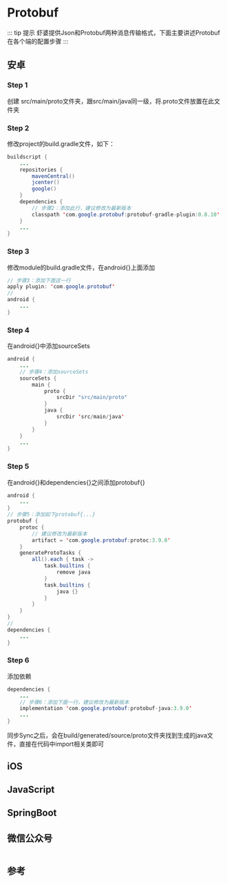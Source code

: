 # Protobuf

::: tip 提示
虾婆提供Json和Protobuf两种消息传输格式，下面主要讲述Protobuf在各个端的配置步骤
:::

## 安卓

### Step 1

创建 src/main/proto文件夹，跟src/main/java同一级，将.proto文件放置在此文件夹

### Step 2

修改project的build.gradle文件，如下：

```java
buildscript {
    ...
    repositories {
        mavenCentral()
        jcenter()
        google()
    }
    dependencies {
        // 步骤2：添加此行，建议修改为最新版本
        classpath 'com.google.protobuf:protobuf-gradle-plugin:0.8.10'
    }
    ...
}
```

### Step 3

修改module的build.gradle文件，在android{}上面添加

```java
// 步骤3：添加下面这一行
apply plugin: 'com.google.protobuf'
//
android {
    ...
}
```

### Step 4

在android{}中添加sourceSets

```java
android {
    ...
    // 步骤4：添加sourceSets
    sourceSets {
        main {
            proto {
                srcDir "src/main/proto"
            }
            java {
                srcDir 'src/main/java'
            }
        }
    }
    ...
}
```

### Step 5

在android{}和dependencies{}之间添加protobuf{}

```java
android {
    ...
}
// 步骤5：添加如下protobuf{...}
protobuf {
    protoc {
        // 建议修改为最新版本
        artifact = 'com.google.protobuf:protoc:3.9.0'
    }
    generateProtoTasks {
        all().each { task ->
            task.builtins {
                remove java
            }
            task.builtins {
                java {}
            }
        }
    }
}
//
dependencies {
    ...
}
```

### Step 6

添加依赖

```java
dependencies {
    ...
    // 步骤6：添加下面一行，建议修改为最新版本
    implementation 'com.google.protobuf:protobuf-java:3.9.0'
    ...
}
```

同步Sync之后，会在build/generated/source/proto文件夹找到生成的java文件，直接在代码中import相关类即可

## iOS

## JavaScript

## SpringBoot

## 微信公众号

<img :src="$withBase('/image/qrcode_xiaperio_430.jpg')" style="width:250px;"/>

## 参考
